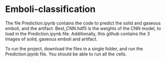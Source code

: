 # Emboli-classification

The file Prediction.ipynb contains the code to predict the solid and gaseous emboli, and the artifact. Best_CNN.hdf5 is the weights of the CNN model, to load in the Prediction.ipynb file.
Additionally, this github contains the 3 images of solid, gaseous emboli and artifact.

To run the project, download the files in a single folder, and run the Prediction.ipynb file. You should be able to run all the cells.
